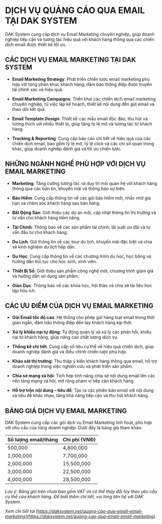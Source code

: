 # DỊCH VỤ QUẢNG CÁO QUA EMAIL TẠI DAK SYSTEM

DAK System cung cấp dịch vụ Email Marketing chuyên nghiệp, giúp doanh nghiệp tiếp cận và tương tác hiệu quả với khách hàng thông qua các chiến dịch email được thiết kế tối ưu.

## CÁC DỊCH VỤ EMAIL MARKETING TẠI DAK SYSTEM

- **Email Marketing Strategy**: Phát triển chiến lược email marketing phù hợp với từng phân khúc khách hàng, đảm bảo thông điệp được truyền tải chính xác và hiệu quả.

- **Email Marketing Campaigns**: Triển khai các chiến dịch email marketing chuyên nghiệp, từ việc lập kế hoạch, thiết kế nội dung đến gửi email và theo dõi kết quả.

- **Email Template Design**: Thiết kế các mẫu email độc đáo, thu hút và tương thích với nhiều thiết bị, giúp tăng tỷ lệ mở và tương tác từ khách hàng.

- **Tracking & Reporting**: Cung cấp báo cáo chi tiết về hiệu quả của các chiến dịch email, bao gồm tỷ lệ mở, tỷ lệ click và các chỉ số quan trọng khác, giúp doanh nghiệp đánh giá và tối ưu chiến lược.

## NHỮNG NGÀNH NGHỀ PHÙ HỢP VỚI DỊCH VỤ EMAIL MARKETING

- **Marketing**: Tăng cường tương tác và duy trì mối quan hệ với khách hàng thông qua các bản tin, khuyến mãi và thông báo sự kiện.

- **Bảo Hiểm**: Cung cấp thông tin về các gói bảo hiểm mới, nhắc nhở gia hạn và chăm sóc khách hàng sau bán hàng.

- **Bất Động Sản**: Giới thiệu các dự án mới, cập nhật thông tin thị trường và tư vấn cho khách hàng tiềm năng.

- **Tài Chính**: Thông báo về các sản phẩm tài chính, lãi suất ưu đãi và tư vấn đầu tư cho khách hàng.

- **Du Lịch**: Gửi thông tin về các tour du lịch, khuyến mãi đặc biệt và chia sẻ kinh nghiệm du lịch hấp dẫn.

- **Du Học**: Cung cấp thông tin về các chương trình du học, học bổng và hướng dẫn thủ tục cho học sinh, sinh viên.

- **Thiết Bị Số**: Giới thiệu sản phẩm công nghệ mới, chương trình giảm giá và hướng dẫn sử dụng sản phẩm.

- **Giáo Dục**: Thông báo về các khóa học, hội thảo và chia sẻ tài liệu học tập hữu ích.

## CÁC ƯU ĐIỂM CỦA DỊCH VỤ EMAIL MARKETING

- **Gửi Email tốc độ cao**: Hệ thống cho phép gửi hàng loạt email trong thời gian ngắn, đảm bảo thông điệp đến tay khách hàng kịp thời.

- **Xử lý khiếu nại tự động**: Tự động quản lý và xử lý các phản hồi, khiếu nại từ khách hàng, giúp nâng cao chất lượng dịch vụ.

- **Thống kê chi tiết**: Cung cấp số liệu cụ thể về hiệu quả chiến dịch, giúp doanh nghiệp đánh giá và điều chỉnh chiến lược phù hợp.

- **Khảo sát thị trường**: Thu thập ý kiến khách hàng thông qua email, hỗ trợ doanh nghiệp trong việc nghiên cứu và phát triển sản phẩm.

- **Chia sẻ mạng xã hội**: Tích hợp tính năng chia sẻ nội dung email lên các nền tảng mạng xã hội, mở rộng phạm vi tiếp cận khách hàng.

- **Hỗ trợ trộn nội dung – tiêu đề**: Tạo ra các phiên bản email với nội dung và tiêu đề khác nhau, tăng khả năng tiếp cận và thu hút khách hàng.

## BẢNG GIÁ DỊCH VỤ EMAIL MARKETING

DAK System cung cấp các gói dịch vụ Email Marketing linh hoạt, phù hợp với nhu cầu của từng doanh nghiệp. Dưới đây là bảng giá tham khảo:

| Số lượng email/tháng | Chi phí (VNĐ)       |
|----------------------|----------------------|
| 500,000              | 4,800,000            |
| 1,000,000            | 7,700,000            |
| 2,000,000            | 15,500,000           |
| 3,000,000            | 22,500,000           |
| 4,000,000            | 28,500,000           |

*Lưu ý: Bảng giá trên chưa bao gồm VAT và có thể thay đổi tùy theo yêu cầu cụ thể của khách hàng. Để biết thêm chi tiết, vui lòng liên hệ với DAK System.*

*Xem chi tiết tại [https://daksystem.net/quang-cao-qua-email-email-marketing](https://daksystem.net/quang-cao-qua-email-email-marketing).*

